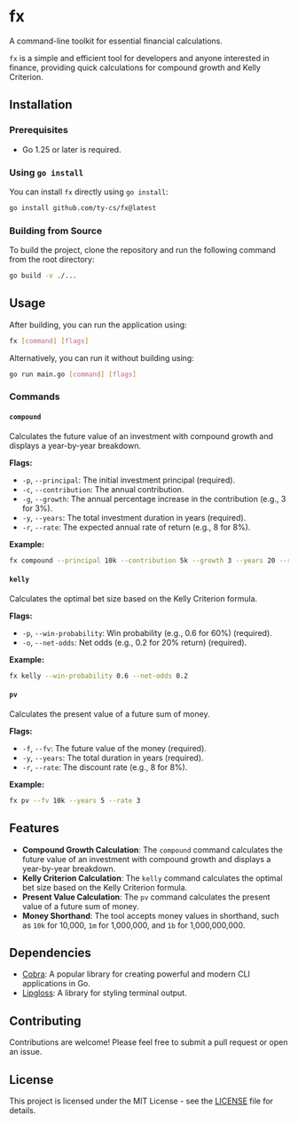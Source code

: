 # fx

A command-line toolkit for essential financial calculations.

`fx` is a simple and efficient tool for developers and anyone interested in finance, providing quick calculations for compound growth and Kelly Criterion.

## Installation

### Prerequisites

- Go 1.25 or later is required.

### Using `go install`

You can install `fx` directly using `go install`:

```sh
go install github.com/ty-cs/fx@latest
```

### Building from Source

To build the project, clone the repository and run the following command from the root directory:

```sh
go build -v ./...
```

## Usage

After building, you can run the application using:

```sh
fx [command] [flags]
```

Alternatively, you can run it without building using:

```sh
go run main.go [command] [flags]
```

### Commands

#### `compound`

Calculates the future value of an investment with compound growth and displays a year-by-year breakdown.

**Flags:**

- `-p`, `--principal`: The initial investment principal (required).
- `-c`, `--contribution`: The annual contribution.
- `-g`, `--growth`: The annual percentage increase in the contribution (e.g., 3 for 3%).
- `-y`, `--years`: The total investment duration in years (required).
- `-r`, `--rate`: The expected annual rate of return (e.g., 8 for 8%).

**Example:**

```sh
fx compound --principal 10k --contribution 5k --growth 3 --years 20 --rate 8
```

#### `kelly`

Calculates the optimal bet size based on the Kelly Criterion formula.

**Flags:**

- `-p`, `--win-probability`: Win probability (e.g., 0.6 for 60%) (required).
- `-o`, `--net-odds`: Net odds (e.g., 0.2 for 20% return) (required).

**Example:**

```sh
fx kelly --win-probability 0.6 --net-odds 0.2
```

#### `pv`

Calculates the present value of a future sum of money.

**Flags:**

- `-f`, `--fv`: The future value of the money (required).
- `-y`, `--years`: The total duration in years (required).
- `-r`, `--rate`: The discount rate (e.g., 8 for 8%).

**Example:**

```sh
fx pv --fv 10k --years 5 --rate 3
```

## Features

- **Compound Growth Calculation**: The `compound` command calculates the future value of an investment with compound growth and displays a year-by-year breakdown.
- **Kelly Criterion Calculation**: The `kelly` command calculates the optimal bet size based on the Kelly Criterion formula.
- **Present Value Calculation**: The `pv` command calculates the present value of a future sum of money.
- **Money Shorthand**: The tool accepts money values in shorthand, such as `10k` for 10,000, `1m` for 1,000,000, and `1b` for 1,000,000,000.

## Dependencies

- [Cobra](https://github.com/spf13/cobra): A popular library for creating powerful and modern CLI applications in Go.
- [Lipgloss](https://github.com/charmbracelet/lipgloss): A library for styling terminal output.

## Contributing

Contributions are welcome! Please feel free to submit a pull request or open an issue.

## License

This project is licensed under the MIT License - see the [LICENSE](LICENSE) file for details.